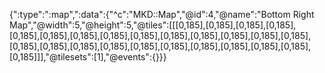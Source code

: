 {":type":":map",":data":{"^c":"MKD::Map","@id":4,"@name":"Bottom Right Map","@width":5,"@height":5,"@tiles":[[[0,185],[0,185],[0,185],[0,185],[0,185],[0,185],[0,185],[0,185],[0,185],[0,185],[0,185],[0,185],[0,185],[0,185],[0,185],[0,185],[0,185],[0,185],[0,185],[0,185],[0,185],[0,185],[0,185],[0,185],[0,185]]],"@tilesets":[1],"@events":{}}}